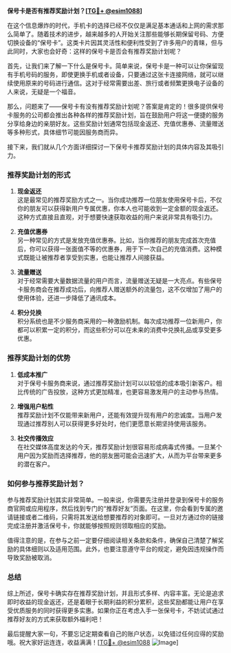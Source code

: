 **保号卡是否有推荐奖励计划？[[TG💪+ @esim1088](https://t.me/s/esim1088)]**

在这个信息爆炸的时代，手机卡的选择已经不仅仅是满足基本通话和上网的需求那么简单了。随着技术的进步，越来越多的人开始关注那些能够长期保留号码、方便切换设备的“保号卡”。这类卡片因其灵活性和便利性受到了许多用户的青睐，但与此同时，大家也会好奇：这样的保号卡是否会有推荐奖励计划呢？

首先，让我们来了解一下什么是保号卡。简单来说，保号卡是一种可以让你保留现有手机号码的服务，即使更换手机或者设备，只要通过这张卡连接网络，就可以继续使用原来的号码进行通信。这对于经常需要出差、旅行或者频繁更换电子设备的人来说，无疑是一个福音。

那么，问题来了——保号卡有没有推荐奖励计划呢？答案是肯定的！很多提供保号卡服务的公司都会推出各种各样的推荐奖励计划，旨在鼓励用户将这一便捷的服务分享给身边的亲朋好友。这些奖励计划通常包括现金返还、充值优惠券、流量赠送等多种形式，具体细节可能因服务商而异。

接下来，我们就从几个方面详细探讨一下保号卡推荐奖励计划的具体内容及其吸引力。

### 推荐奖励计划的形式

1. **现金返还**  
   这是最常见的推荐奖励方式之一。当你成功推荐一位朋友使用保号卡后，不仅你的朋友可以获得新用户专属优惠，你本人也可能收到一定金额的现金返还。这种方式直接且直观，对于想要快速获取收益的用户来说非常具有吸引力。

2. **充值优惠券**  
   另一种常见的方式是发放充值优惠券。比如，当你推荐的朋友完成首次充值后，你可以获得一张面值不等的优惠券，用于下一次自己的充值消费。这种模式既能让被推荐者享受到实惠，也能让推荐人间接获益。

3. **流量赠送**  
   对于经常需要大量数据流量的用户而言，流量赠送无疑是一大亮点。有些保号卡服务商会在推荐成功后，向推荐人赠送额外的流量包，这不仅增加了用户的使用体验，还进一步降低了通讯成本。

4. **积分兑换**  
   积分系统也是不少服务商采用的一种激励机制。每次成功推荐一位新用户，你都可以积累一定的积分，而这些积分可以在未来的消费中兑换礼品或享受更多优惠。

### 推荐奖励计划的优势

1. **低成本推广**  
   对于保号卡服务商来说，通过推荐奖励计划可以以较低的成本吸引新客户。相比传统的广告投放，这种方式更加精准，也更容易激发用户的主动参与热情。

2. **增强用户粘性**  
   推荐奖励计划不仅能带来新用户，还能有效提升现有用户的忠诚度。当用户发现通过推荐别人可以获得更多好处时，他们更愿意长期坚持使用该服务。

3. **社交传播效应**  
   在社交媒体高度发达的今天，推荐奖励计划很容易形成病毒式传播。一旦某个用户因为奖励而选择推荐，他的朋友圈可能会迅速扩大，从而为平台带来更多的潜在客户。

### 如何参与推荐奖励计划？

参与推荐奖励计划其实非常简单。一般来说，你需要先注册并登录到保号卡的服务商官网或应用程序，然后找到专门的“推荐好友”页面。在这里，你会看到专属的邀请链接或者二维码，只需将其发送给想要推荐的对象即可。一旦对方通过你的链接完成注册并激活保号卡，你就能够按照规则领取相应的奖励。

值得注意的是，在参与之前一定要仔细阅读相关条款和条件，确保自己清楚了解奖励的具体细则以及适用范围。此外，也要注意遵守平台的规定，避免因违规操作而导致奖励被取消。

### 总结

综上所述，保号卡确实存在推荐奖励计划，并且形式多样、内容丰富。无论是追求即时收益的现金返还，还是着眼于长期利益的积分累积，这些奖励都能让用户在享受优质服务的同时获得更多实惠。如果你正在考虑入手一张保号卡，不妨试试通过推荐好友的方式来获取额外福利吧！

最后提醒大家一句，不要忘记定期查看自己的账户状态，以免错过任何应得的奖励哦。祝大家好运连连，收益满满！[[TG💪+ @esim1088](https://t.me/s/esim1088) ![Image](https://i.postimg.cc/4NQfJmqS/Snipaste-2025-05-13-00-14-12.png)]